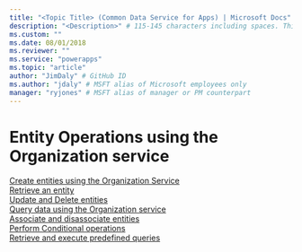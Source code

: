 ```yaml
---
title: "<Topic Title> (Common Data Service for Apps) | Microsoft Docs" # Intent and product brand in a unique string of 43-59 chars including spaces
description: "<Description>" # 115-145 characters including spaces. This abstract displays in the search result.
ms.custom: ""
ms.date: 08/01/2018
ms.reviewer: ""
ms.service: "powerapps"
ms.topic: "article"
author: "JimDaly" # GitHub ID
ms.author: "jdaly" # MSFT alias of Microsoft employees only
manager: "ryjones" # MSFT alias of manager or PM counterpart
---
```

# Entity Operations using the Organization service

<!-- 

This new topic will be the Organization service version of the Web API topic

https://docs.microsoft.com/en-us/dynamics365/customer-engagement/developer/webapi/perform-operations-web-api

OR it may just be a TOC node?

I think there is some value in having a single URL addressable link to this topic

Needs to have something to say.

-->

[Create entities using the Organization Service](entity-operations-create.md)<br />
[Retrieve an entity](entity-operations-retrieve.md)<br />
[Update and Delete entities](entity-operations-update-delete.md)<br />
[Query data using the Organization service](entity-operations-query-data.md)<br />
[Associate and disassociate entities](entity-operations-associate-disassociate.md)<br />
[Perform Conditional operations](entity-operations-conditional-operations.md)<br />
[Retrieve and execute predefined queries](entity-operations-retrieve-execute-predefined-queries.md)